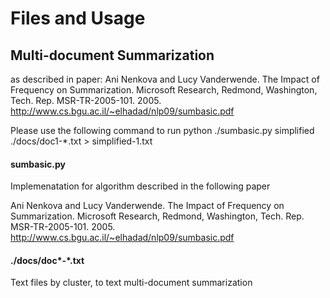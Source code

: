 # Files and Usage

## Multi-document Summarization
as described in paper:
Ani Nenkova and Lucy Vanderwende. The Impact of Frequency on Summarization. Microsoft Research,
Redmond, Washington, Tech. Rep. MSR-TR-2005-101. 2005. http://www.cs.bgu.ac.il/~elhadad/nlp09/sumbasic.pdf

Please use the following command to run
python ./sumbasic.py simplified ./docs/doc1-*.txt > simplified-1.txt

#### sumbasic.py
Implemenatation for algorithm described in the following paper

Ani Nenkova and Lucy Vanderwende. The Impact of Frequency on Summarization. Microsoft Research,
Redmond, Washington, Tech. Rep. MSR-TR-2005-101. 2005. http://www.cs.bgu.ac.il/~elhadad/nlp09/sumbasic.pdf

#### ./docs/doc*-*.txt
Text files by cluster, to text multi-document summarization
